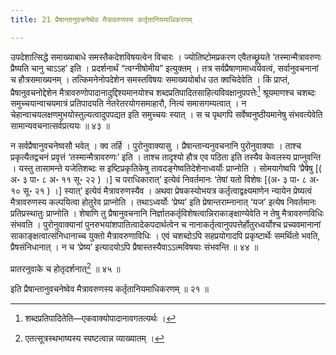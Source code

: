 ```yaml
---
title: 21 प्रैषान्तानुवचनेष्वेव मैत्रावरुणस्य कर्तृतानियमाधिकरणम्

---
```

उपदेशात्सिद्धे समाख्याबाधे समस्तैकदेशविषयत्वेन विचारः । ज्योतिष्टोमप्रकरण एवैतच्छ्रूयते ‘तस्मान्मैत्रावरुणः प्रैष्यति चानु चाऽऽह’ इति । प्रदर्शनार्थं “त्वग्नीषोमीय” इत्युक्तम् । तत्र सर्वप्रैषाणामाध्वर्यवत्वं, सर्वानुवचनानां च हौत्रसमाख्यनम् । तत्किमनेनोपदेशेन समस्तविषयः समाख्ययोर्बाध उत क्वचिदेवेति । किं प्राप्तं, प्रैषानुवचनोद्देशेन मैत्रावरुणोपादानादुद्दिश्यमानयोश्च शब्दप्रतिपादितसाहित्यविवक्षानुपपत्तेः[^1] श्रूयमाणश्च चशब्दः समुच्चयान्वाचयमात्रं प्रतिपादयति नेतरेतरयोगसमाहारौ, नित्यं समासगम्यत्वात् । न चेहान्वाचयलक्षणमुभयोस्तुल्यत्वादुपपद्यत इति समुच्चयः स्यात् । स च पृथगपि सर्वेष्वनुष्ठीयमानेषु संभवत्येवेति सामान्यवचनात्सर्वप्रत्ययः ॥ ४३ ॥

[^1]: शब्दप्रतिपादितेति—एकवाक्योपादानावगतत्यर्थः ।


न सर्वप्रैषानुवचनेष्वसौ भवेत् । क्व तर्हि । पुरोनुवाक्यासु । प्रैषान्तान्यनुवचनानि पुरोनुवाक्याः । ताश्च प्रकृत्यैतद्वचनं प्रवृत्तं ‘तस्मान्मैत्रावरुणः’ इति । ताश्च तादृश्यो हौत्र एव पठिता इति तस्यैव केवलस्य प्राप्नुवन्ति । यस्तु तासामन्ते यजेतिशब्दः स इष्टिप्रकृतिकेषु तावदङ्गेष्वतिदेशेनाध्वर्योः प्राप्नोति । सोमयागेष्वपि ‘प्रैषेषु \[( अ॰ ३ पा॰ ८ अ॰ ११ सू॰ २२ ) ।\]  च पराधिकारात्’ इत्येवं निवर्तमानः ‘तेषां यतो विशेषः \[(अ॰ ३ पा॰ ८ अ॰ १० सू॰ २१ ) ।\]  स्यात्’ इत्येवं मैत्रावरुणस्यैव । अथवा प्रेषकस्योभयत्र कर्तृत्वाद्वक्ष्यमाणेन न्यायेन प्रेष्यत्वं मैत्रावरुणस्य कल्पयित्वा होतुरेव प्राप्नोति । तथाऽध्वर्योः ‘प्रेष्य’ इति प्रेषान्तराम्नानात् ‘यज’ इत्येष निवर्तमानः प्रतिप्रस्थातुः प्राप्नोति । शेषाणि तु प्रैषानुवचनानि निर्ज्ञातकर्तृविशेषत्वान्निराकाङ्क्षाण्येवेति न तेषु मैत्रावरुणविधिः संभवति । पुरोनुवाक्यानां पुनरुभयांशपातित्वादेकपदार्थत्वेन च नानाकर्तृत्वानुपपत्तेर्होतुरध्वर्योश्च प्रच्यवमानानां साकाङ्क्षत्वात्संनिधानाच्च युक्तो मैत्रावरुणाविधिः । एवं चशब्दोऽपि सहप्रयोगादपि प्रकृष्टार्थेः समर्थितो भवति, प्रैषसंनिधानात् । न च ‘प्रेष्य’ इत्यादयोऽपि प्रैषास्तस्यैवाऽऽत्मविषयाः संभवन्ति ॥ ४४ ॥

प्रातरनुवाके च होतृदर्शनात्[^2] ॥ ४५ ॥

[^2]: एतत्सूत्रस्थभाष्यस्य स्पष्टत्वान्न व्याख्यातम् ।


इति प्रैषान्तानुवचनेष्वेव मैत्रावरुणस्य कर्तृतानियमाधिकरणम् ॥ २१ ॥